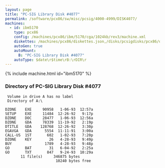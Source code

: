 ```yaml
---
layout: page
title: "PC-SIG Library Disk #4077"
permalink: /software/pcx86/sw/misc/pcsig/4000-4999/DISK4077/
machines:
  - id: ibm5170
    type: pcx86
    config: /machines/pcx86/ibm/5170/cga/1024kb/rev3/machine.xml
    diskettes: /machines/pcx86/diskettes.json,/disks/pcsigdisks/pcx86/diskettes.json
    autoGen: true
    autoMount:
      B: "PC-SIG Library Disk #4077"
    autoType: $date\r$time\rB:\rDIR\r
---
```


{% include machine.html id="ibm5170" %}

### Directory of PC-SIG Library Disk #4077

     Volume in drive A has no label
     Directory of A:\

    DZONE    EXE     90958   1-06-93  12:57a
    SETUP    EXE     11484  12-26-92   9:17p
    DZONE    DOC     28477   1-06-93  12:56a
    DZONE    GDA     78339  11-19-92   2:19p
    DTITLE   GDA    128768  12-26-92   3:30p
    EGAVGA   GDA      5554  11-11-91   3:00a
    CALL-US  1ST       602   1-02-93   7:20p
    DZONE    KEY        26   4-28-93   9:49p
    BUY               1789   4-28-93   9:48p
    GO       BAT        31   6-04-92   2:25a
    GO       TXT       847   9-24-93  10:29a
           11 file(s)     346875 bytes
                           10240 bytes free
